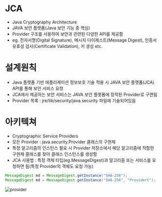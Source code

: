 # JCA
- Java Cryptography Architecture
- JAVA 보안 플랫폼(Java 보안 기능 중 핵심)
- Provider 구조를 사용하여 보안과 관련된 다양한 API를 제공함
- eg. 전자서명(Digital Signature), 메시지 다이제스트(Message Digest), 인증서 유효성 검사(Certificate Validation), 키 생성 etc.

# 설계원칙
- Java 플랫폼 기반 애플리케이션 정보보호 기술 적용 시 JAVA 보안 플랫폼(JCA) API를 통해 보안 서비스 요청
- JCA에서 제공하는 보안 서비스는 JAVA 보안 플랫폼에 장착된 Provider로 구현됨
- Provider 목록 : jre/lib/security/java.security 파일에 기술되어있음

# 아키텍쳐
- Cryptographic Service Providers
- 모든 Provider : java.security.Provider 클래스의 구현체
- 특정 알고리즘의 인스턴스 필요 시 Provider 저장소에서 해당 알고리즘에 적합한 구현체 클래스를 찾아 클래스 인스턴스를 생성함
- JCA 사용법 : 특정 객체 타입(eg.MessageDigest)과 알고리즘 또는 서비스를 요청하면 됨(특정 Provider의 객체도 요청 가능)
```java
MessageDigest md = MessageDigest.getInstance("SHA-256");
MessageDigest md = MessageDigest.getInstance("SHA-256", "ProviderC");
```
![provider](https://github.com/7ahyeon/everyday-spring-study/assets/107123698/c922dd54-b4f3-41d9-9ce1-db7a8f6d22a7)
